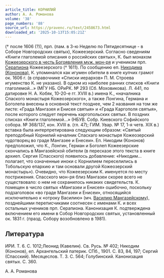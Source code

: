 ```yaml
---
article_title: КОРНИЛИЙ
author: А. А. Романова
volume: '38'
page_numbers: '88'
source_url: https://pravenc.ru/text/2458673.html
downloaded_at: '2025-10-13T15:05:21Z'
---
```


(† после 1606 (?)), прп. (пам. в 3-ю Неделю по Пятидесятнице - в Соборе Новгородских святых), Кожеезерский. Согласно сведениям «Книги глаголемой описания о российских святых», К. был монахом [Кожеезерского в честь Богоявления муж. мон-ря](<https://pravenc.ru/text/Кожеезерского в честь Богоявления муж  мон-ря.html>) и учеником прп. [Серапиона](https://pravenc.ru/text/Серапион.html) Кожеезерского († 1611). По сообщению еп. [Никодима (Кононова)](<https://pravenc.ru/text/Никодима (Кононова).html>), К. упоминался как игумен обители в книге купчих грамот ок. 1606 г. (в справочнике «Списки иерархов» П. М. Строева игуменство К. не указано). В одном из наиболее ранних списков «Книги глаголемой...» (МГУ НБ. ОРиРК. № 293 (Сб. Моховикова). Л. 441, по датировке Н. А. Кобяк, 10-20-е гг. XVIII в.) имена К., «началника Спаского монастыря Кожеозерского», а также Лонгина, Германа и Боголепа внесены в основной текст позднее, чем 2 названия на том же листе: «Града Мангазея и Енисея святыя» и «Града Каргополя святыя», после которого следует перечень каргопольских святых. В поздних списках «Книги глаголемой...» (НБУВ. Собр. Киевского Софийского собора. № 368/137, кон. XVIII в. (гл. 47); ГИМ. Увар. № 17, 1-я четв. XIX в.) вставка была интерпретирована следующим образом: «Святый преподобный Корнилий началник Спаскаго монастыря Кожеозерский чудотворец во граде Мангазее и Енесеи». Еп. Никодим (Кононов) предположил, что К., Лонгин, Герман и Боголеп Кожеезерские скончались в Мангазейской обители (в пересказе этого текста в книге архиеп. Сергия (Спасского) появилось добавление: «Никодим… полагает, что означенные иноки с Корнилием переселились в Тобольскую епархию и там основали другой Кожеозерский монастырь»). Очевидно, что Кожеезерским К. именуется по месту пострижения. Спасского мон-ря близ Мангазеи скорее всего не существовало: о нем не сохранилось никаких свидетельств. К. помещен в число святых «Мангазеи и Енисея» ошибочно, поскольку подзаголовок «во граде Мангазеи и Енисеи», относящийся исключительно к «отроку Василию» (мч. [Василию Мангазейскому](<https://pravenc.ru/text/Василию Мангазейскому.html>)), позднейшими переписчиками соотнесен с именами К. и всех остальных учеников прп. Серапиона. Канонизация К. подтверждена включением его имени в Собор Новгородских святых, установленный ок. 1831 г. (празд. Собору возобновлено в 1981).

## Литература

ИРИ. Т. 6. С. 1012;Леонид (Кавелин). Св. Русь. № 402; Никодим (Кононов), еп. Архангельский патерик. СПб., 1901. С. 83, 84, 197; Сергий (Спасский). Месяцеслов. Т. 3. С. 564; Голубинский. Канонизация святых. С. 360.

А. А. Романова
